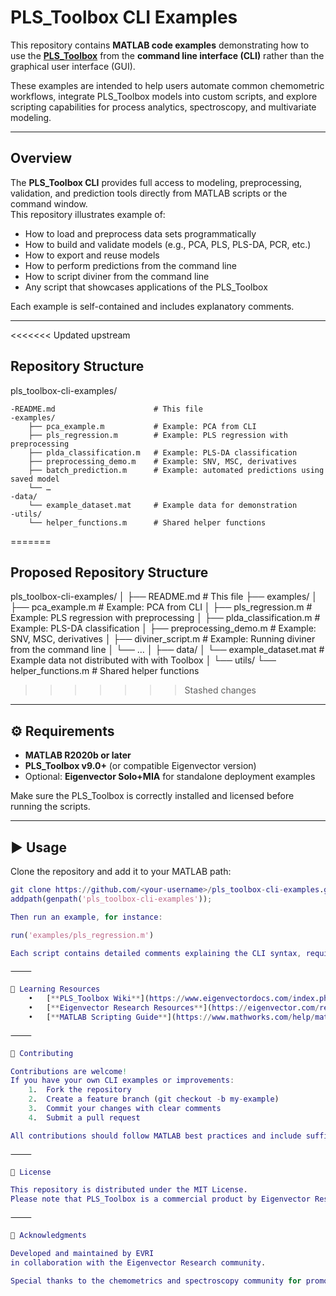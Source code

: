 # PLS_Toolbox CLI Examples

This repository contains **MATLAB code examples** demonstrating how to use the [**PLS_Toolbox**](https://eigenvector.com/software/pls-toolbox/) from the **command line interface (CLI)** rather than the graphical user interface (GUI).

These examples are intended to help users automate common chemometric workflows, integrate PLS_Toolbox models into custom scripts, and explore scripting capabilities for process analytics, spectroscopy, and multivariate modeling.

---

## Overview

The **PLS_Toolbox CLI** provides full access to modeling, preprocessing, validation, and prediction tools directly from MATLAB scripts or the command window.  
This repository illustrates example of:
- How to load and preprocess data sets programmatically  
- How to build and validate models (e.g., PCA, PLS, PLS-DA, PCR, etc.)  
- How to export and reuse models  
- How to perform predictions from the command line  
- How to script diviner from the command line
- Any script that showcases applications of the PLS_Toolbox  

Each example is self-contained and includes explanatory comments.

---

<<<<<<< Updated upstream
## Repository Structure

pls_toolbox-cli-examples/

	-README.md               		# This file
	-examples/
		├── pca_example.m           # Example: PCA from CLI
		├── pls_regression.m        # Example: PLS regression with preprocessing
		├── plda_classification.m   # Example: PLS-DA classification
		├── preprocessing_demo.m    # Example: SNV, MSC, derivatives
		├── batch_prediction.m      # Example: automated predictions using saved model
		└── …
	-data/
		└── example_dataset.mat     # Example data for demonstration
	-utils/
		└── helper_functions.m      # Shared helper functions
=======
## Proposed Repository Structure

pls_toolbox-cli-examples/
│
├── README.md               # This file
├── examples/
│   ├── pca_example.m           # Example: PCA from CLI
│   ├── pls_regression.m        # Example: PLS regression with preprocessing
│   ├── plda_classification.m   # Example: PLS-DA classification
│   ├── preprocessing_demo.m    # Example: SNV, MSC, derivatives
│   ├── diviner_script.m      	# Example: Running diviner from the command line 
│   └── …
│
├── data/
│   └── example_dataset.mat     # Example data not distributed with with Toolbox
│
└── utils/
	└── helper_functions.m      # Shared helper functions
>>>>>>> Stashed changes

---

## ⚙️ Requirements

- **MATLAB R2020b or later**
- **PLS_Toolbox v9.0+** (or compatible Eigenvector version)
- Optional: **Eigenvector Solo+MIA** for standalone deployment examples

Make sure the PLS_Toolbox is correctly installed and licensed before running the scripts.

---

## ▶️ Usage

Clone the repository and add it to your MATLAB path:

```matlab
git clone https://github.com/<your-username>/pls_toolbox-cli-examples.git
addpath(genpath('pls_toolbox-cli-examples'));

Then run an example, for instance:

run('examples/pls_regression.m')

Each script contains detailed comments explaining the CLI syntax, required inputs, and key parameters.

⸻

🧠 Learning Resources
	•	[**PLS_Toolbox Wiki**](https://www.eigenvectordocs.com/index.php?title=Software_User_Guide)
	•	[**Eigenvector Research Resources**](https://eigenvector.com/resources/)
	•	[**MATLAB Scripting Guide**](https://www.mathworks.com/help/matlab/learn_matlab/scripts.html)

⸻

🤝 Contributing

Contributions are welcome!
If you have your own CLI examples or improvements:
	1.	Fork the repository
	2.	Create a feature branch (git checkout -b my-example)
	3.	Commit your changes with clear comments
	4.	Submit a pull request

All contributions should follow MATLAB best practices and include sufficient comments for reproducibility.

⸻

📄 License

This repository is distributed under the MIT License.
Please note that PLS_Toolbox is a commercial product by Eigenvector Research, Inc., and its use requires a valid license.

⸻

🧩 Acknowledgments

Developed and maintained by EVRI
in collaboration with the Eigenvector Research community.

Special thanks to the chemometrics and spectroscopy community for promoting reproducible, script-based analytical workflows.
